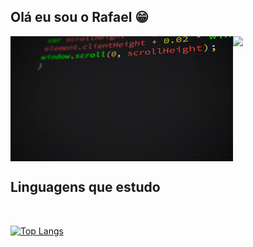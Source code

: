 ## Olá eu sou o Rafael 😁


<div style="display: flex;" >
   <img style="text-align:left; height: 200px;" src="codando.gif"  alt="">
   <picture style="text-align:right;">
  <source
    srcset="https://github-readme-stats.vercel.app/api?username=Rafael-Kojima&show_icons=true&theme=dark"
    media="(prefers-color-scheme: dark)"
  />
  <source
    srcset="https://github-readme-stats.vercel.app/api?username=Rafael-Kojima&show_icons=true"
    media="(prefers-color-scheme: light), (prefers-color-scheme: no-preference)"
  />
  <img src="https://github-readme-stats.vercel.app/api?username=Rafael-Kojima&show_icons=true" />
</picture>
</div>

<h2> Linguagens que estudo</h2>
<div style="display: inline-block;">
  <img style="text-align: center; font-size: large;"  src="https://img.shields.io/badge/HTML5-E34F26?style=for-the-badge&logo=html5&logoColor=white" alt="">
  <img style="text-align: center;"  src="https://img.shields.io/badge/CSS3-1572B6?style=for-the-badge&logo=css3&logoColor=white" alt="">
  <img style="text-align: center;"  src="https://img.shields.io/badge/JavaScript-F7DF1E?style=for-the-badge&logo=javascript&logoColor=black" alt="">
  <img style="text-align: center;"  src="https://img.shields.io/badge/MySQL-00000F?style=for-the-badge&logo=mysql&logoColor=white" alt="">
  <img style="text-align: center;"  src="https://img.shields.io/badge/PHP-777BB4?style=for-the-badge&logo=php&logoColor=white" alt="">
</div>

[![Top Langs](https://github-readme-stats.vercel.app/api/top-langs/?username=Rafael-Kojima&layout=donut)](https://github.com/anuraghazra/github-readme-stats)

